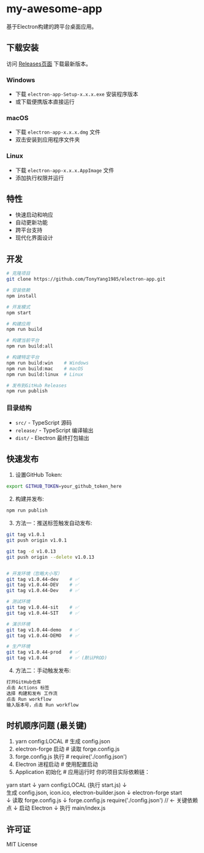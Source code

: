 # my-awesome-app

基于Electron构建的跨平台桌面应用。

## 下载安装

访问 [Releases页面](https://github.com/TonyYang1985/electron-app/releases) 下载最新版本。

### Windows

- 下载 `electron-app-Setup-x.x.x.exe` 安装程序版本
- 或下载便携版本直接运行

### macOS  

- 下载 `electron-app-x.x.x.dmg` 文件
- 双击安装到应用程序文件夹

### Linux

- 下载 `electron-app-x.x.x.AppImage` 文件
- 添加执行权限并运行

## 特性

- 快速启动和响应
- 自动更新功能
- 跨平台支持
- 现代化界面设计

## 开发

```bash
# 克隆项目
git clone https://github.com/TonyYang1985/electron-app.git

# 安装依赖
npm install

# 开发模式
npm start

# 构建应用
npm run build

# 构建当前平台
npm run build:all

# 构建特定平台
npm run build:win    # Windows
npm run build:mac    # macOS  
npm run build:linux  # Linux

# 发布到GitHub Releases
npm run publish
```

### 目录结构

- `src/` - TypeScript 源码
- `release/` - TypeScript 编译输出
- `dist/` - Electron 最终打包输出

## 快速发布

1. 设置GitHub Token:

```bash
export GITHUB_TOKEN=your_github_token_here
```

2. 构建并发布:

```bash
npm run publish
```

3. 方法一：推送标签触发自动发布:

```bash
git tag v1.0.1
git push origin v1.0.1

git tag -d v1.0.13
git push origin --delete v1.0.13


# 开发环境（忽略大小写）
git tag v1.0.44-dev    # ✅
git tag v1.0.44-DEV    # ✅
git tag v1.0.44-Dev    # ✅

# 测试环境
git tag v1.0.44-sit    # ✅
git tag v1.0.44-SIT    # ✅

# 演示环境
git tag v1.0.44-demo   # ✅
git tag v1.0.44-DEMO   # ✅

# 生产环境
git tag v1.0.44-prod   # ✅
git tag v1.0.44        # ✅ (默认PROD)
```

 4. 方法二：手动触发发布:

```bash
打开GitHub仓库
点击 Actions 标签
选择 构建和发布 工作流
点击 Run workflow
输入版本号，点击 Run workflow
```

## 时机顺序问题 (最关键)

1. yarn config:LOCAL          # 生成 config.json
2. electron-forge 启动        # 读取 forge.config.js
3. forge.config.js 执行        # require('./config.json')
4. Electron 进程启动           # 使用配置启动
5. Application 初始化          # 应用运行时
你的项目实际依赖链：

yarn start
    ↓
yarn config:LOCAL (执行 start.js)
    ↓  
生成 config.json, icon.ico, electron-builder.json
    ↓
electron-forge start  
    ↓
读取 forge.config.js
    ↓
forge.config.js require('./config.json')  // ← 关键依赖点
    ↓
启动 Electron
    ↓
执行 main/index.js

## 许可证

MIT License
